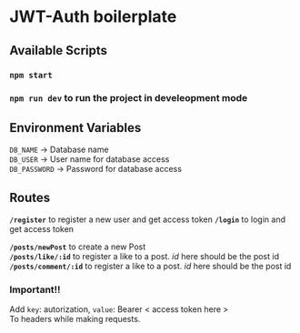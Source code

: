 # JWT-Auth boilerplate

## Available Scripts  
### `npm start`
### `npm run dev` to run the project in develeopment mode  

## Environment Variables  
`DB_NAME` -> Database name    
`DB_USER` -> User name for database access  
`DB_PASSWORD` -> Password for database access  

## Routes
 **`/register`** to register a new user and get access token 
**`/login`** to login and get access token

**`/posts/newPost`** to create a new Post  
**`/posts/like/:id`** to register a like to a post. *id* here should be the post id
**`/posts/comment/:id`** to register a like to a post. *id* here should be the post id


### **Important!!**  
Add `key`: autorization, `value`: Bearer < access token here >  
To headers while making requests.

